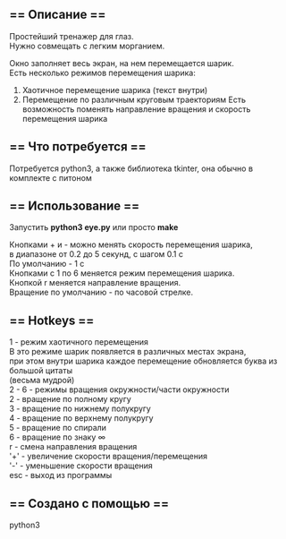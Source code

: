 ## ==	Описание	==
Простейший тренажер для глаз.  
Нужно совмещать с легким морганием.  
  
Окно заполняет весь экран, на нем перемещается шарик.  
Есть несколько режимов перемещения шарика:  
1. Хаотичное перемещение шарика (текст внутри)  
2. Перемещение по различным круговым траекториям
Есть возможность поменять направление вращения и скорость  
перемещения шарика
## ==	Что потребуется	==
Потребуется python3, а также библиотека tkinter, она обычно в комплекте с питоном

## ==	Использование	== 
Запустить **python3 eye.py** или просто **make**

Кнопками + и - можно менять скорость перемещения шарика,  
в диапазоне от 0.2 до 5 секунд, с шагом 0.1 с  
По умолчанию - 1 с  
Кнопками с 1 по 6 меняется режим перемещения шарика.  
Кнопкой r меняется направление вращения.  
Вращение по умолчанию - по часовой стрелке.  

## == Hotkeys ==
1 - режим хаотичного перемещения  
В это режиме шарик появляется в различных местах экрана,  
при этом внутри шарика каждое перемещение обновляется буква из большой цитаты  
(весьма мудрой)  
2 - 6 - режимы вращения окружности/части окружности  
2 - вращение по полному кругу  
3 - вращение по нижнему полукругу  
4 - вращение по верхнему полукругу  
5 - вращение по спирали  
6 - вращение по знаку ∞  
r - смена направления вращения  
'+' - увеличение скорости вращения/перемещения  
'-' - уменьшение скорости вращения  
esc - выход из программы

## ==	Создано с помощью	==
python3
